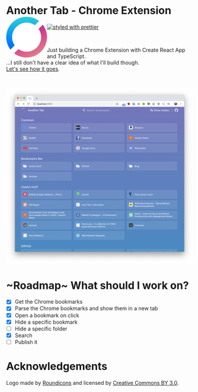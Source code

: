&nbsp;

# Another Tab - Chrome Extension <img src="./.github/logo.png" width="110" align="left">

[![styled with prettier](https://img.shields.io/badge/styled_with-prettier-ff69b4.svg)](https://github.com/prettier/prettier)

&nbsp;

Just building a Chrome Extension with Create React App and TypeScript.  
...I still don't have a clear idea of what I'll build though.  
[Let's see how it goes](./DEVLOG.md).

&nbsp;

<p align="center" margin-bottom="0">
  <a href="https://github.com/mmazzarolo/chrome-another-tab" target="_blank">
    <img alt="Another Tab" width="auto" height="auto" src="./.github/2018-12-23-screenshot.png">
  </a>
</p>

# ~Roadmap~ What should I work on?

- [x] Get the Chrome bookmarks
- [x] Parse the Chrome bookmarks and show them in a new tab
- [x] Open a bookmark on click
- [x] Hide a specific bookmark
- [ ] Hide a specific folder
- [x] Search
- [ ] Publish it

# Acknowledgements

Logo made by [Roundicons](https://www.flaticon.com/authors/roundicons) and licensed by [Creative Commons BY 3.0](http://creativecommons.org/licenses/by/3.0/).
